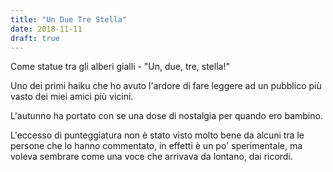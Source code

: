 ```yaml
---
title: "Un Due Tre Stella"
date: 2018-11-11
draft: true
---
```


Come statue
tra gli alberi gialli -
"Un, due, tre, stella!"

<!--more-->

Uno dei primi haiku che ho avuto l'ardore di fare leggere ad un pubblico più vasto dei miei amici più vicini.

L'autunno ha portato con se una dose di nostalgia per quando ero bambino.

L'eccesso di punteggiatura non è stato visto molto bene da alcuni tra le persone che lo hanno commentato, in effetti è un po' sperimentale, ma voleva sembrare come una voce che arrivava da lontano, dai ricordi.